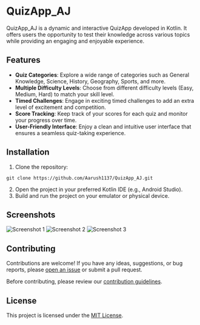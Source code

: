 <h1>QuizApp_AJ</h1>

<p>QuizApp_AJ is a dynamic and interactive QuizApp developed in Kotlin. It offers users the opportunity to test their knowledge across various topics while providing an engaging and enjoyable experience.</p>

<h2>Features</h2>

<ul>
  <li><strong>Quiz Categories</strong>: Explore a wide range of categories such as General Knowledge, Science, History, Geography, Sports, and more.</li>
  <li><strong>Multiple Difficulty Levels</strong>: Choose from different difficulty levels (Easy, Medium, Hard) to match your skill level.</li>
  <li><strong>Timed Challenges</strong>: Engage in exciting timed challenges to add an extra level of excitement and competition.</li>
  <li><strong>Score Tracking</strong>: Keep track of your scores for each quiz and monitor your progress over time.</li>
  <li><strong>User-Friendly Interface</strong>: Enjoy a clean and intuitive user interface that ensures a seamless quiz-taking experience.</li>
</ul>

<h2>Installation</h2>

<ol>
  <li>Clone the repository:</li>
</ol>

<pre><code>git clone https://github.com/Aarush1137/QuizApp_AJ.git
</code></pre>

<ol start="2">
  <li>Open the project in your preferred Kotlin IDE (e.g., Android Studio).</li>
  <li>Build and run the project on your emulator or physical device.</li>
</ol>

<h2>Screenshots</h2>

<img src="screenshots/Screenshot 1.jpg" alt="Screenshot 1">
<img src="screenshots/screenshot 2.jpg" alt="Screenshot 2">
<img src="screenshots/screenshot 3.jpg" alt="Screenshot 3">

<h2>Contributing</h2>

<p>Contributions are welcome! If you have any ideas, suggestions, or bug reports, please <a href="https://github.com/Aarush1137/QuizApp_AJ/issues">open an issue</a> or submit a pull request.</p>

<p>Before contributing, please review our <a href="CONTRIBUTING.md">contribution guidelines</a>.</p>

<h2>License</h2>

<p>This project is licensed under the <a href="LICENSE">MIT License</a>.</p>
